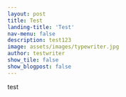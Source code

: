 ```yaml
---
layout: post
title: Test
landing-title: 'Test'
nav-menu: false
description: test123
image: assets/images/typewriter.jpg
author: testwriter
show_tile: false
show_blogpost: false
---
```


test